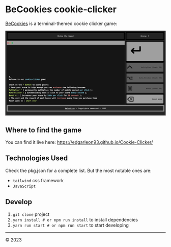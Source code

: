 # BeCookies cookie-clicker

[BeCookies](https://sanbimu.github.io/cookie-clicker) is a terminal-themed cookie clicker game:

![BeCookies](/images/Screenshot.png)

## Where to find the game

You can find it live here: https://edgarleon93.github.io/Cookie-Clicker/

## Technologies Used

Check the pkg.json for a complete list. But the most notable ones are:

- `tailwind` css framework
- `JavaScript`  

## Develop

1. `git clone` project
2. `yarn install # or npm run install` to install dependencies
3. `yarn run start # or npm run start` to start developing

---

&copy; 2023

